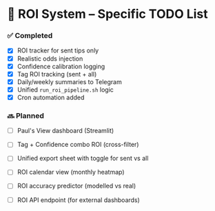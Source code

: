 # 📝 ROI System – Specific TODO List

### ✅ Completed
- [x] ROI tracker for sent tips only
- [x] Realistic odds injection
- [x] Confidence calibration logging
- [x] Tag ROI tracking (sent + all)
- [x] Daily/weekly summaries to Telegram
- [x] Unified `run_roi_pipeline.sh` logic
- [x] Cron automation added

### 🔜 Planned
- [ ] Paul's View dashboard (Streamlit)
- [ ] Tag + Confidence combo ROI (cross-filter)
- [ ] Unified export sheet with toggle for sent vs all
- [ ] ROI calendar view (monthly heatmap)
- [ ] ROI accuracy predictor (modelled vs real)
- [ ] ROI API endpoint (for external dashboards)

